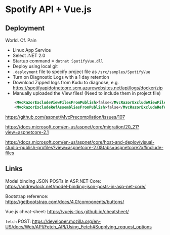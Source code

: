 # Spotify API + Vue.js

## Deployment

World. Of. Pain

* Linux App Service
* Select .NET 2.0
* Startup command = `dotnet SpotifyVue.dll`
* Deploy using local git
* `.deployment` file to specify project file as `/src/samples/SpotifyVue`
* Turn on Diagnostic Logs with a 1 day retention
* Download Zipped logs from Kudu to diagnose, e.g. <https://spotifyapidotnetcore.scm.azurewebsites.net/api/logs/docker/zip>
* Manually uploaded the View files! (Need to include them in project file)

```xml
    <MvcRazorExcludeViewFilesFromPublish>false</MvcRazorExcludeViewFilesFromPublish>
    <MvcRazorExcludeRefAssembliesFromPublish>false</MvcRazorExcludeRefAssembliesFromPublish>
```

<https://github.com/aspnet/MvcPrecompilation/issues/107>

<https://docs.microsoft.com/en-us/aspnet/core/migration/20_21?view=aspnetcore-2.1>

<https://docs.microsoft.com/en-us/aspnet/core/host-and-deploy/visual-studio-publish-profiles?view=aspnetcore-2.0&tabs=aspnetcore2x#include-files>

## Links

Model binding JSON POSTs in ASP.NET Core: <https://andrewlock.net/model-binding-json-posts-in-asp-net-core/>

Bootstrap reference: <https://getbootstrap.com/docs/4.0/components/buttons/>

Vue.js cheat-sheet: <https://vuejs-tips.github.io/cheatsheet/>

`fetch` POST: <https://developer.mozilla.org/en-US/docs/Web/API/Fetch_API/Using_Fetch#Supplying_request_options>
